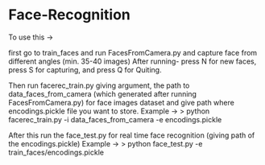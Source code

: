 # Face-Recognition

To use this ->

first go to train_faces and run FacesFromCamera.py and capture face from different angles (min. 35-40 images)
After running- press N for new faces, press S for capturing, and press Q for Quiting.

Then run facerec_train.py giving argument, the path to data_faces_from_camera (which generated after running FacesFromCamera.py) for face images dataset and give path where encodings.pickle file you want to store.
Example -> > python facerec_train.py -i data_faces_from_camera -e encodings.pickle

After this run the face_test.py for real time face recognition (giving path of the encodings.pickle)
Example -> > python face_test.py -e train_faces/encodings.pickle
